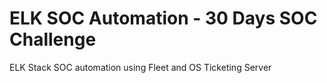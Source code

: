 # ELK SOC Automation - 30 Days SOC Challenge
 ELK Stack SOC automation using Fleet and OS Ticketing Server
